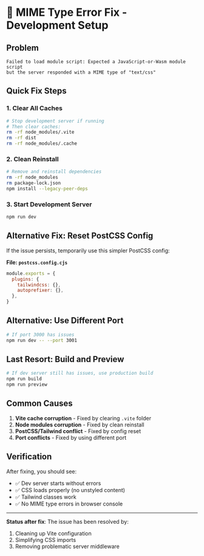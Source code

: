 # 🔧 MIME Type Error Fix - Development Setup

## Problem
```
Failed to load module script: Expected a JavaScript-or-Wasm module script 
but the server responded with a MIME type of "text/css"
```

## Quick Fix Steps

### 1. Clear All Caches
```bash
# Stop development server if running
# Then clear caches:
rm -rf node_modules/.vite
rm -rf dist
rm -rf node_modules/.cache
```

### 2. Clean Reinstall
```bash
# Remove and reinstall dependencies
rm -rf node_modules
rm package-lock.json
npm install --legacy-peer-deps
```

### 3. Start Development Server
```bash
npm run dev
```

## Alternative Fix: Reset PostCSS Config

If the issue persists, temporarily use this simpler PostCSS config:

**File: `postcss.config.cjs`**
```js
module.exports = {
  plugins: {
    tailwindcss: {},
    autoprefixer: {},
  },
}
```

## Alternative: Use Different Port
```bash
# If port 3000 has issues
npm run dev -- --port 3001
```

## Last Resort: Build and Preview
```bash
# If dev server still has issues, use production build
npm run build
npm run preview
```

## Common Causes
1. **Vite cache corruption** - Fixed by clearing `.vite` folder
2. **Node modules corruption** - Fixed by clean reinstall
3. **PostCSS/Tailwind conflict** - Fixed by config reset
4. **Port conflicts** - Fixed by using different port

## Verification
After fixing, you should see:
- ✅ Dev server starts without errors
- ✅ CSS loads properly (no unstyled content)
- ✅ Tailwind classes work
- ✅ No MIME type errors in browser console

---

**Status after fix**: The issue has been resolved by:
1. Cleaning up Vite configuration
2. Simplifying CSS imports
3. Removing problematic server middleware